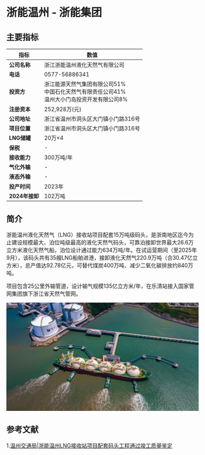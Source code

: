 # 浙能温州 - 浙能集团

## 主要指标
|指标|数值|
|---|--------|
|**公司名称**|浙江浙能温州液化天然气有限公司|
|**电话**|0577-56886341|
|**投资方**|浙江能源天然气集团有限公司51%<br>中国石化天然气有限责任公司41%<br>温州大小门岛投资开发有限公司8%|
|**注册资本**|252,928万(元)|
|**公司地址**|浙江省温州市洞头区大门镇小门路316号|
|**项目位置**|浙江省温州市洞头区大门镇小门路316号|
|**LNG储罐**|20万×4|
|**保税**|-|
|**接收能力**|300万吨/年|
|**气化外输**|-|
|**液态外输**|-|
|**投产时间**|2023年|
|**2024年接卸**|102万吨|

## 简介

浙能温州液化天然气（LNG）接收站项目配套15万吨级码头，是浙南地区迄今为止建设规模最大、泊位吨级最高的液化天然气码头，可靠泊接卸世界最大26.6万立方米液化天然气船，泊位设计通过能力634万吨/年。在试运营期间（至2025年9月），该码头共有35艘LNG船舶进港，接卸液化天然气220.9万吨（合30.47亿立方米），总产值达92.78亿元，可替代煤炭400万吨、减少二氧化碳排放约840万吨。

项目包含25公里外输管道，设计输气规模135亿立方米/年，在乐清站接入国家管网集团旗下浙江省天然气管网。


![浙能温州LNG](./images/rt025_2509161204.png)


## 参考文献
1.[温州交通局|浙能温州LNG接收站项目配套码头工程通过竣工质量鉴定](https://wzjt.wenzhou.gov.cn/art/2025/9/2/art_1692211_58931901.html)

